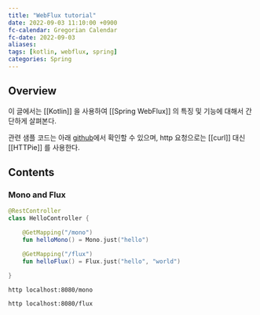 ```yaml
---
title: "WebFlux tutorial"
date: 2022-09-03 11:10:00 +0900
fc-calendar: Gregorian Calendar
fc-date: 2022-09-03
aliases: 
tags: [kotlin, webflux, spring]
categories: Spring
---
```


## Overview

이 글에서는 [[Kotlin]] 을 사용하여 [[Spring WebFlux]] 의 특징 및 기능에 대해서 간단하게 살펴본다.

관련 샘플 코드는 아래 [github](https://github.com/songkg7/kotlin-practice/tree/main/spring-webflux)에서 확인할 수 있으며, http 요청으로는 [[curl]] 대신 [[HTTPie]] 를 사용한다.
 
## Contents

### Mono and Flux

```kotlin
@RestController
class HelloController {

    @GetMapping("/mono")
    fun helloMono() = Mono.just("hello")

    @GetMapping("/flux")
    fun helloFlux() = Flux.just("hello", "world")

} 
```

```bash
http localhost:8080/mono
```

```bash
http localhost:8080/flux
```
